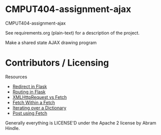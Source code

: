 CMPUT404-assignment-ajax
==============================

CMPUT404-assignment-ajax

See requirements.org (plain-text) for a description of the project.

Make a shared state AJAX drawing program

Contributors / Licensing
========================

Resources

* [Redirect in Flask](https://stackoverflow.com/questions/14343812/redirecting-to-url-in-flask)
* [Routing in Flask](http://flask.pocoo.org/docs/1.0/api/#flask.Flask.route)
* [XMLHttpRequest vs Fetch](https://medium.com/beginners-guide-to-mobile-web-development/the-fetch-api-2c962591f5c)
* [Fetch Within a Fetch](https://stackoverflow.com/questions/40981040/using-a-fetch-inside-another-fetch-in-javascript)
* [Iterating over a Dictionary](https://stackoverflow.com/questions/3294889/iterating-over-dictionaries-using-for-loops)
* [Post using Fetch](https://stackoverflow.com/questions/29775797/fetch-post-json-data)

Generally everything is LICENSE'D under the Apache 2 license by Abram Hindle.



